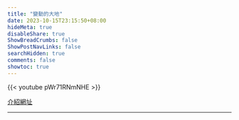 ```yaml
---
title: "變動的大地"
date: 2023-10-15T23:15:50+08:00
hideMeta: true
disableShare: true
ShowBreadCrumbs: false
ShowPostNavLinks: false
searchHidden: true
comments: false
showtoc: true
---
```


{{< youtube pWr71RNmNHE >}}

[介紹網址][mainUrl]

----------
[mainUrl]:https://moevrar.tku.edu.tw/material_detail.cshtml?id=145
